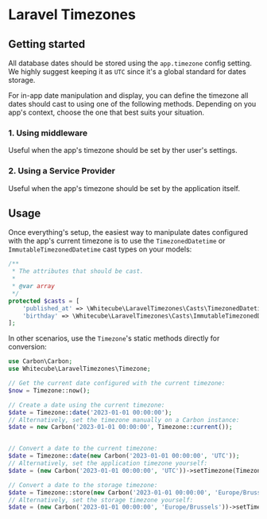 # Laravel Timezones

## Getting started

All database dates should be stored using the `app.timezone` config setting. We highly suggest keeping it as `UTC` since it's a global standard for dates storage.

For in-app date manipulation and display, you can define the timezone all dates should cast to using one of the following methods. Depending on you app's context, choose the one that best suits your situation.

### 1. Using middleware

Useful when the app's timezone should be set by ther user's settings.

### 2. Using a Service Provider

Useful when the app's timezone should be set by the application itself.

## Usage

Once everything's setup, the easiest way to manipulate dates configured with the app's current timezone is to use the `TimezonedDatetime` or `ImmutableTimezonedDatetime` cast types on your models:

```php
/**
 * The attributes that should be cast.
 *
 * @var array
 */
protected $casts = [
    'published_at' => \Whitecube\LaravelTimezones\Casts\TimezonedDatetime::class,
    'birthday' => \Whitecube\LaravelTimezones\Casts\ImmutableTimezonedDatetime::class . ':Y-m-d',
];
```

In other scenarios, use the `Timezone`'s static methods directly for conversion:

```php
use Carbon\Carbon;
use Whitecube\LaravelTimezones\Timezone;

// Get the current date configured with the current timezone:
$now = Timezone::now();

// Create a date using the current timezone:
$date = Timezone::date('2023-01-01 00:00:00');
// Alternatively, set the timezone manually on a Carbon instance:
$date = new Carbon('2023-01-01 00:00:00', Timezone::current());


// Convert a date to the current timezone:
$date = Timezone::date(new Carbon('2023-01-01 00:00:00', 'UTC'));
// Alternatively, set the application timezone yourself:
$date = (new Carbon('2023-01-01 00:00:00', 'UTC'))->setTimezone(Timezone::current());

// Convert a date to the storage timezone:
$date = Timezone::store(new Carbon('2023-01-01 00:00:00', 'Europe/Brussels'));
// Alternatively, set the storage timezone yourself:
$date = (new Carbon('2023-01-01 00:00:00', 'Europe/Brussels'))->setTimezone(Timezone::storage());
```
